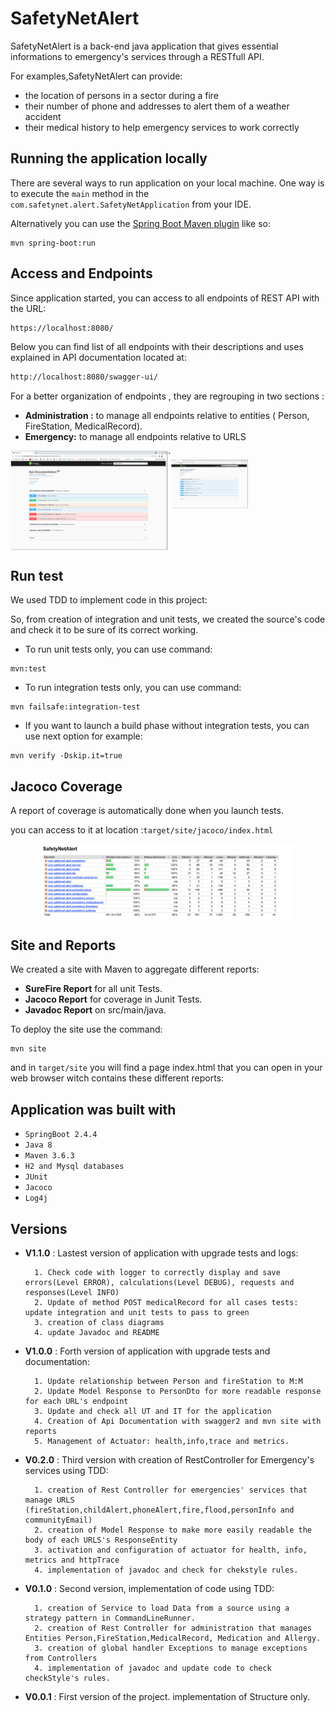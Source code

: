 # SafetyNetAlert

SafetyNetAlert is a back-end java application that gives essential informations to emergency's services through a RESTfull API.

For examples,SafetyNetAlert can provide:
* the location of persons in a sector during a fire
* their number of phone and addresses to alert them of a weather accident
* their medical history to help emergency services to work correctly

## Running the application locally

There are several ways to run application on your local machine. One way is to execute the `main` method in the `com.safetynet.alert.SafetyNetApplication` from your IDE.

Alternatively you can use the [Spring Boot Maven plugin](https://docs.spring.io/spring-boot/docs/current/reference/html/build-tool-plugins-maven-plugin.html) like so:

```shell
mvn spring-boot:run
```
## Access and Endpoints
Since application started, you can access to all endpoints of REST API with the URL:

```html
https://localhost:8080/
```
Below you can find list of all endpoints with their descriptions and uses explained in API documentation located at:

```html
http://localhost:8080/swagger-ui/
```
For a better organization of endpoints , they are regrouping in two sections :

* **Administration :** to manage all endpoints relative to entities ( Person, FireStation, MedicalRecord).
* **Emergency:** to manage all endpoints relative to URLS 


<div style="display:flex;flex-direction: row;">
<img src="src/main/resources/images/swagger1.png"
     alt="swagger-ui/administration"
     style="margin:auto;width: 50%; " />`
     
<img src="src/main/resources/images/swagger2.png"
     alt="swagger-ui/administration"
    style="margin:auto;width: 50%;" />
</div>

## Run test

We used TDD to implement code in this project:

So, from creation of integration and unit tests, we created the source's code and check it to be sure of its correct working.

* To run unit tests only, you can use command:

```shell
mvn:test
```
* To run integration tests only, you can use command:

```shell
mvn failsafe:integration-test
```
* If you want to launch a build phase without integration tests, you can use next option for example:

```shell
mvn verify -Dskip.it=true
```
## Jacoco Coverage

A report of coverage is automatically done when you launch tests.

you can access to it at location :`target/site/jacoco/index.html`

<div style="display:flex;flex-direction: row;">
<img src="src/main/resources/images/Jacoco.png"
     alt="swagger-ui/administration"
     style="margin:auto;width: 80%; " />
</div>

## Site and Reports

We created a site with Maven to aggregate different reports:


* 	**SureFire Report** for all unit Tests.
* 	**Jacoco Report** for coverage in Junit Tests.
* 	**Javadoc Report** on src/main/java. 


To deploy the site use the command:

```shell
mvn site
```
and in `target/site` you will find a page index.html that you can open in your web browser witch contains these different reports:

## Application was built with

* `SpringBoot 2.4.4`
* `Java 8`
* `Maven 3.6.3`
* `H2 and Mysql databases`
* `JUnit`
* `Jacoco`
* `Log4j`

## Versions

* **V1.1.0**	:	Lastest version of application with upgrade tests and logs:

		1. Check code with logger to correctly display and save errors(Level ERROR), calculations(Level DEBUG), requests and responses(Level INFO)
		2. Update of method POST medicalRecord for all cases tests: update integration and unit tests to pass to green
		3. creation of class diagrams
		4. update Javadoc and README 

* **V1.0.0**	:	Forth version of application with upgrade tests and documentation:

		1. Update relationship between Person and fireStation to M:M
		2. Update Model Response to PersonDto for more readable response for each URL's endpoint
		3. Update and check all UT and IT for the application
		4. Creation of Api Documentation with swagger2 and mvn site with reports
		5. Management of Actuator: health,info,trace and metrics.
		
* **V0.2.0**	:	Third version with creation of RestController for Emergency's services using TDD:


		1. creation of Rest Controller for emergencies' services that manage URLS (fireStation,childAlert,phoneAlert,fire,flood,personInfo and communityEmail)
		2. creation of Model Response to make more easily readable the body of each URLS's ResponseEntity
		3. activation and configuration of actuator for health, info, metrics and httpTrace
		4. implementation of javadoc and check for chekstyle rules.

* **V0.1.0**	: 	Second version, implementation of code using TDD:


		1. creation of Service to load Data from a source using a strategy pattern in CommandLineRunner.
		2. creation of Rest Controller for administration that manages Entities Person,FireStation,MedicalRecord, Medication and Allergy.
		3. creation of global handler Exceptions to manage exceptions from Controllers 
		4. implementation of javadoc and update code to check checkStyle's rules.

* **V0.0.1**	: 	First version of the project. implementation of Structure only.